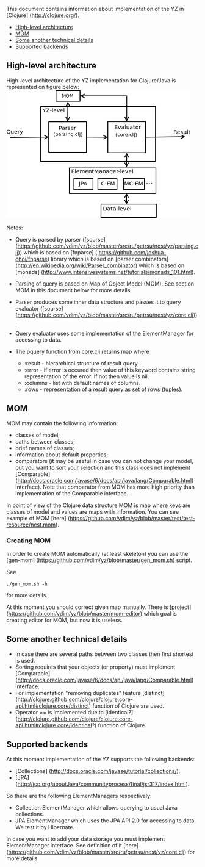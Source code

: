 This document contains information about implementation of the YZ in [Clojure] (http://clojure.org/).

* <a href="#hl_arch">High-level architecture</a>
* <a href="#mom">MOM</a>
* <a href="#details">Some another technical details</a>
* <a href="#backends">Supported backends</a>

<a name="hl_arch"></a>
## High-level architecture
High-level architecture of the YZ implementation for Clojure/Java is represented on figure below:
<img src="https://github.com/vdim/yz/raw/master/doc/hl-arch.png" 
alt="High-level architecture" title="High-level architecture"/>

Notes:

* Query is parsed by parser 
([sourse] (https://github.com/vdim/yz/blob/master/src/ru/petrsu/nest/yz/parsing.clj)) 
which is based on [fnparse] ( https://github.com/joshua-choi/fnparse) 
library which is based on [parser combinators] (http://en.wikipedia.org/wiki/Parser_combinator)
which is based on [monads] (http://www.intensivesystems.net/tutorials/monads_101.html).

* Parsing of query is based on Map of Object Model (MOM). See section MOM in this document below for more details.

* Parser produces some inner data structure and passes it to query evaluator 
([sourse] (https://github.com/vdim/yz/blob/master/src/ru/petrsu/nest/yz/core.clj)).

* Query evaluator uses some implementation of the ElementManager for accessing to data. 

* The pquery function from [core.clj](https://github.com/vdim/yz/blob/master/src/ru/petrsu/nest/yz/core.clj) returns map where 
    * :result - hierarchical structure of result query.
    * :error - if error is occured then value of this keyword contains string representation of the error. If not then value is nil.
    * :columns - list with default names of columns.
    * :rows - representation of a result query as set of rows (tuples).


<a name="mom"></a>
## MOM
MOM may contain the following information:

* classes of model;
* paths between classes;
* brief names of classes;
* information about default properties;
* comparators (it may be useful in case you can not change your model, but you want to sort your selection and 
this class does not implement [Comparable] (http://docs.oracle.com/javase/6/docs/api/java/lang/Comparable.html) 
interface). Note that comparator from MOM has more high priority than implementation of the Comparable interface.

In point of view of the Clojure data structure MOM is map where keys are classes of 
model and values are maps with information. You can see example of MOM
[here] (https://github.com/vdim/yz/blob/master/test/test-resource/nest.mom).

### Creating MOM
In order to create MOM automatically (at least skeleton) you can use the 
[gen-mom] (https://github.com/vdim/yz/blob/master/gen_mom.sh) script.

See

    ./gen_mom.sh -h

for more details.

At this moment you should correct given map manually. There is 
[project] (https://github.com/vdim/yz/blob/master/mom-editor) which goal is
creating editor for MOM, but now it is useless.


<a name="details"></a>
## Some another technical details

* In case there are several paths between two classes then first shortest is used.
* Sorting requires that your objects (or property) must implement
[Comparable] (http://docs.oracle.com/javase/6/docs/api/java/lang/Comparable.html) interface.
* For implementation "removing duplicates" feature 
[distinct] (http://clojure.github.com/clojure/clojure.core-api.html#clojure.core/distinct) function of Clojure are used.
* Operator == is implemented due to 
[identical?] (http://clojure.github.com/clojure/clojure.core-api.html#clojure.core/identical?) function of Clojure.


<a name="backends"></a>
## Supported backends
At this moment implementation of the YZ supports the following backends:

* [Collections] (http://docs.oracle.com/javase/tutorial/collections/).
* [JPA] (http://jcp.org/aboutJava/communityprocess/final/jsr317/index.html).

So there are the following ElementManagers respectively:

* Collection ElementManager which allows querying to usual Java collections.
* JPA ElementManager which uses the JPA API 2.0 for accessing to data. We test it by Hibernate.

In case you want to add your data storage you must implement ElementManager interface. See
definition of it [here] (https://github.com/vdim/yz/blob/master/src/ru/petrsu/nest/yz/core.clj) 
for more details.
